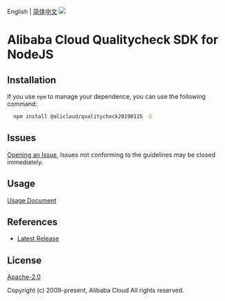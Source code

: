 English | [简体中文](README-CN.md)
![](https://aliyunsdk-pages.alicdn.com/icons/AlibabaCloud.svg)

# Alibaba Cloud Qualitycheck SDK for NodeJS

## Installation
If you use `npm` to manage your dependence, you can use the following command:

```sh
  npm install @alicloud/qualitycheck20190115 -S
```

## Issues
[Opening an Issue](https://github.com/aliyun/alibabacloud-typescript-sdk/issues/new), Issues not conforming to the guidelines may be closed immediately.

## Usage
[Usage Document](https://github.com/aliyun/alibabacloud-typescript-sdk/blob/master/docs/Usage-EN.md#quick-examples)

## References
* [Latest Release](https://github.com/aliyun/alibabacloud-typescript-sdk/)

## License
[Apache-2.0](http://www.apache.org/licenses/LICENSE-2.0)

Copyright (c) 2009-present, Alibaba Cloud All rights reserved.
